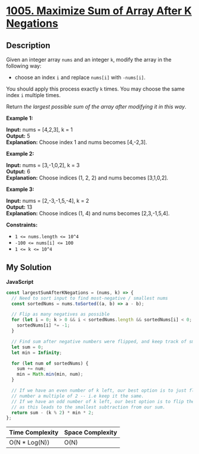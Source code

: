 # [1005. Maximize Sum of Array After K Negations](https://leetcode.com/problems/)

## Description

Given an integer array `nums` and an integer `k`, modify the array in the following way:

- choose an index `i` and replace `nums[i]` with `-nums[i]`.

You should apply this process exactly `k` times. You may choose the same index `i` multiple times.

Return _the largest possible sum of the array after modifying it in this way_.

**Example 1:**

**Input:** nums = \[4,2,3\], k = 1  
**Output:** 5  
**Explanation:** Choose index 1 and nums becomes \[4,-2,3\].

**Example 2:**

**Input:** nums = \[3,-1,0,2\], k = 3  
**Output:** 6  
**Explanation:** Choose indices (1, 2, 2) and nums becomes \[3,1,0,2\].

**Example 3:**

**Input:** nums = \[2,-3,-1,5,-4\], k = 2  
**Output:** 13  
**Explanation:** Choose indices (1, 4) and nums becomes \[2,3,-1,5,4\].

**Constraints:**

- `1 <= nums.length <= 10^4`
- `-100 <= nums[i] <= 100`
- `1 <= k <= 10^4`

## My Solution

**JavaScript**

```js
const largestSumAfterKNegations = (nums, k) => {
  // Need to sort input to find most-negative / smallest nums
  const sortedNums = nums.toSorted((a, b) => a - b);

  // Flip as many negatives as possible
  for (let i = 0; k > 0 && i < sortedNums.length && sortedNums[i] < 0; ++i, --k) {
    sortedNums[i] *= -1;
  }

  // Find sum after negative numbers were flipped, and keep track of smallest num
  let sum = 0;
  let min = Infinity;

  for (let num of sortedNums) {
    sum += num;
    min = Math.min(min, num);
  }

  // If we have an even number of k left, our best option is to just flip the smallest
  // number a multiple of 2 -- i.e keep it the same.
  // If we have an odd number of k left, our best option is to flip the smallest number,
  // as this leads to the smallest subtraction from our sum.
  return sum - (k % 2) * min * 2;
};
```

| Time Complexity | Space Complexity |
| --------------- | ---------------- |
| O(N \* Log(N))  | O(N)             |
